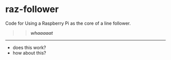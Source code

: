 # raz-follower
Code for Using a Raspberry Pi as the core of a line follower.
>>___whaaaaat___
---
* does this work?
* how about this?
